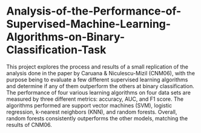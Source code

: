 # Analysis-of-the-Performance-of-Supervised-Machine-Learning-Algorithms-on-Binary-Classification-Task
This project explores the process and results of a small replication of the analysis done in the paper by Caruana & Niculescu-Mizil (CNM06), with the purpose being to evaluate a few different supervised learning algorithms and determine if any of them outperform the others at binary classification. The performance of four various learning algorithms on four data sets are measured by three different metrics: accuracy, AUC, and F1 score. The algorithms performed are support vector machines (SVM), logistic regression, k-nearest neighbors (KNN), and random forests. Overall, random forests consistently outperforms the other models, matching the results of CNM06.
